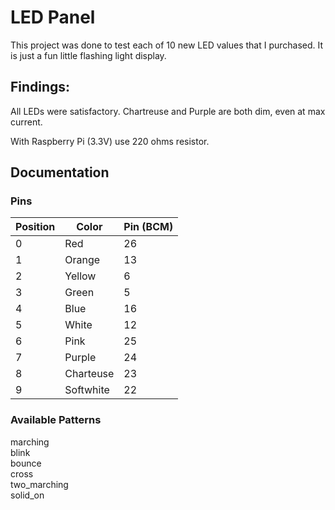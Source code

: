 # LED Panel

This project was done to test each of 10 new LED values that I purchased. It is just a fun little flashing light display.

## Findings:

All LEDs were satisfactory. Chartreuse and Purple are both dim, even at max current.

With Raspberry Pi (3.3V) use 220 ohms resistor.

## Documentation

### Pins

| Position | Color     | Pin (BCM) |
| -------- | --------- | --------- |
| 0        | Red       | 26        |
| 1        | Orange    | 13        |
| 2        | Yellow    | 6         |
| 3        | Green     | 5         |
| 4        | Blue      | 16        |
| 5        | White     | 12        |
| 6        | Pink      | 25        |
| 7        | Purple    | 24        |
| 8        | Charteuse | 23        |
| 9        | Softwhite | 22        |

### Available Patterns

marching  
blink  
bounce  
cross  
two_marching  
solid_on
